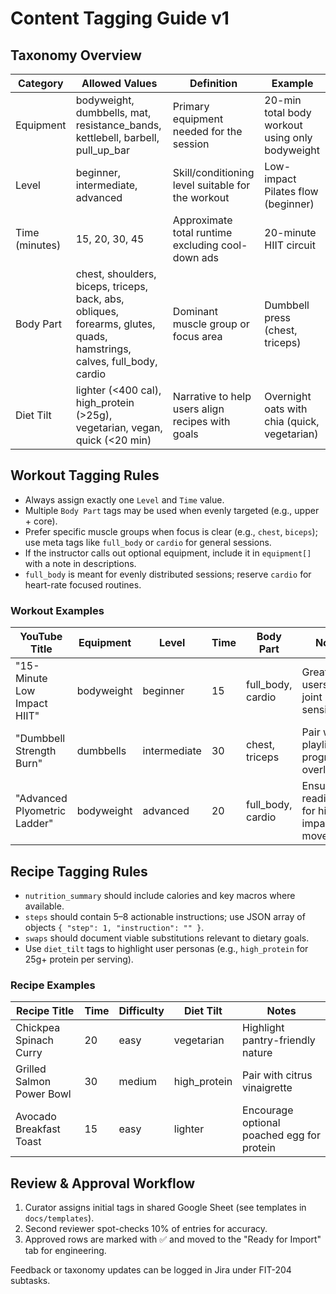 # Content Tagging Guide v1

## Taxonomy Overview

| Category | Allowed Values | Definition | Example |
| --- | --- | --- | --- |
| Equipment | bodyweight, dumbbells, mat, resistance_bands, kettlebell, barbell, pull_up_bar | Primary equipment needed for the session | 20-min total body workout using only bodyweight |
| Level | beginner, intermediate, advanced | Skill/conditioning level suitable for the workout | Low-impact Pilates flow (beginner) |
| Time (minutes) | 15, 20, 30, 45 | Approximate total runtime excluding cool-down ads | 20-minute HIIT circuit |
| Body Part | chest, shoulders, biceps, triceps, back, abs, obliques, forearms, glutes, quads, hamstrings, calves, full_body, cardio | Dominant muscle group or focus area | Dumbbell press (chest, triceps) |
| Diet Tilt | lighter (<400 cal), high_protein (>25g), vegetarian, vegan, quick (<20 min) | Narrative to help users align recipes with goals | Overnight oats with chia (quick, vegetarian) |

## Workout Tagging Rules
- Always assign exactly one `Level` and `Time` value.
- Multiple `Body Part` tags may be used when evenly targeted (e.g., upper + core).
- Prefer specific muscle groups when focus is clear (e.g., `chest`, `biceps`); use meta tags like `full_body` or `cardio` for general sessions.
- If the instructor calls out optional equipment, include it in `equipment[]` with a note in descriptions.
- `full_body` is meant for evenly distributed sessions; reserve `cardio` for heart-rate focused routines.

### Workout Examples
| YouTube Title | Equipment | Level | Time | Body Part | Notes |
| --- | --- | --- | --- | --- | --- |
| "15-Minute Low Impact HIIT" | bodyweight | beginner | 15 | full_body, cardio | Great for users with joint sensitivity |
| "Dumbbell Strength Burn" | dumbbells | intermediate | 30 | chest, triceps | Pair with playlists for progressive overload |
| "Advanced Plyometric Ladder" | bodyweight | advanced | 20 | full_body, cardio | Ensure readiness for high-impact moves |

## Recipe Tagging Rules
- `nutrition_summary` should include calories and key macros where available.
- `steps` should contain 5–8 actionable instructions; use JSON array of objects `{ "step": 1, "instruction": "" }`.
- `swaps` should document viable substitutions relevant to dietary goals.
- Use `diet_tilt` tags to highlight user personas (e.g., `high_protein` for 25g+ protein per serving).

### Recipe Examples
| Recipe Title | Time | Difficulty | Diet Tilt | Notes |
| --- | --- | --- | --- | --- |
| Chickpea Spinach Curry | 20 | easy | vegetarian | Highlight pantry-friendly nature |
| Grilled Salmon Power Bowl | 30 | medium | high_protein | Pair with citrus vinaigrette |
| Avocado Breakfast Toast | 15 | easy | lighter | Encourage optional poached egg for protein |

## Review & Approval Workflow
1. Curator assigns initial tags in shared Google Sheet (see templates in `docs/templates`).
2. Second reviewer spot-checks 10% of entries for accuracy.
3. Approved rows are marked with ✅ and moved to the "Ready for Import" tab for engineering.

Feedback or taxonomy updates can be logged in Jira under FIT-204 subtasks.
